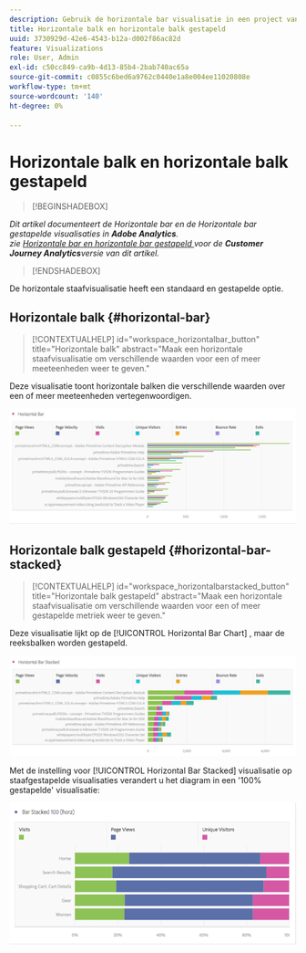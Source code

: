 ```yaml
---
description: Gebruik de horizontale bar visualisatie in een project van Workspace.
title: Horizontale balk en horizontale balk gestapeld
uuid: 3730929d-42e6-4543-b12a-d002f86ac82d
feature: Visualizations
role: User, Admin
exl-id: c50cc849-ca9b-4d13-85b4-2bab740ac65a
source-git-commit: c0855c6bed6a9762c0440e1a8e004ee11020808e
workflow-type: tm+mt
source-wordcount: '140'
ht-degree: 0%

---
```


# Horizontale balk en horizontale balk gestapeld

>[!BEGINSHADEBOX]

*Dit artikel documenteert de Horizontale bar en de Horizontale bar gestapelde visualisaties in **Adobe Analytics**.<br/> zie [ Horizontale bar en horizontale bar gestapeld ](https://experienceleague.adobe.com/en/docs/analytics-platform/using/cja-workspace/visualizations/horizontal-bar) voor de **Customer Journey Analytics**versie van dit artikel.*

>[!ENDSHADEBOX]

De horizontale staafvisualisatie heeft een standaard en gestapelde optie.

## Horizontale balk {#horizontal-bar}

<!-- markdownlint-disable MD034 -->

>[!CONTEXTUALHELP]
>id="workspace_horizontalbar_button"
>title="Horizontale balk"
>abstract="Maak een horizontale staafvisualisatie om verschillende waarden voor een of meer meeteenheden weer te geven."

<!-- markdownlint-enable MD034 -->

Deze visualisatie toont horizontale balken die verschillende waarden over een of meer meeteenheden vertegenwoordigen.

![](assets/horizontal_bar.png)

## Horizontale balk gestapeld {#horizontal-bar-stacked}

<!-- markdownlint-disable MD034 -->

>[!CONTEXTUALHELP]
>id="workspace_horizontalbarstacked_button"
>title="Horizontale balk gestapeld"
>abstract="Maak een horizontale staafvisualisatie om verschillende waarden voor een of meer gestapelde metriek weer te geven."

<!-- markdownlint-enable MD034 -->

Deze visualisatie lijkt op de [!UICONTROL Horizontal Bar Chart] , maar de reeksbalken worden gestapeld.

![](assets/horizontal-bar-stacked.png)

Met de instelling voor [!UICONTROL Horizontal Bar Stacked] visualisatie op staafgestapelde visualisaties verandert u het diagram in een &#39;100% gestapelde&#39; visualisatie:

![](assets/horizstacked100.png)
